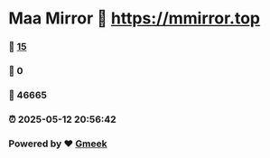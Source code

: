 # Maa Mirror :link: https://mmirror.top 
### :page_facing_up: [15](https://mmirror.top/tag.html) 
### :speech_balloon: 0 
### :hibiscus: 46665 
### :alarm_clock: 2025-05-12 20:56:42 
### Powered by :heart: [Gmeek](https://github.com/Meekdai/Gmeek)
